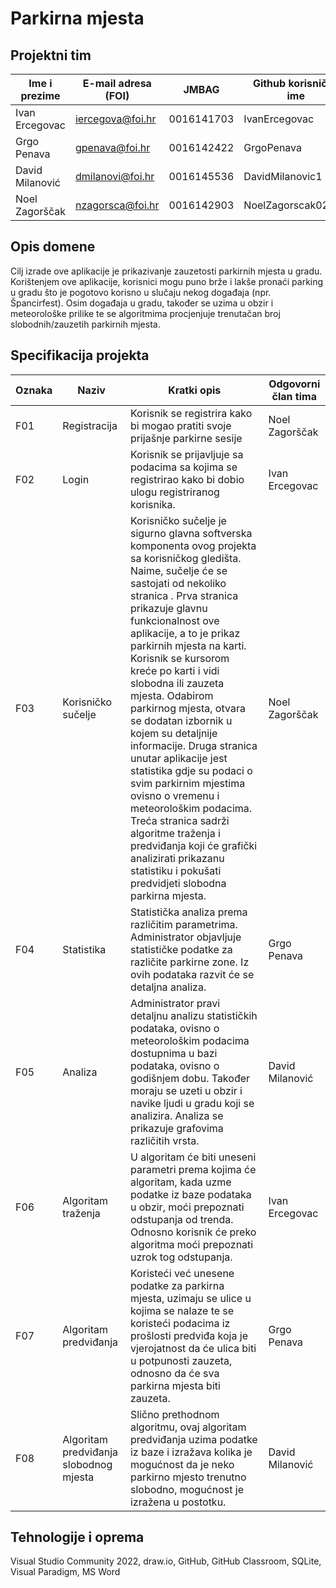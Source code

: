 # Parkirna mjesta

## Projektni tim

Ime i prezime | E-mail adresa (FOI) | JMBAG | Github korisničko ime
------------  | ------------------- | ----- | ---------------------
Ivan Ercegovac | iercegova@foi.hr | 0016141703 | IvanErcegovac
Grgo Penava | gpenava@foi.hr | 0016142422 | GrgoPenava
David Milanović | dmilanovi@foi.hr | 0016145536 | DavidMilanovic1
Noel Zagorščak | nzagorsca@foi.hr | 0016142903 | NoelZagorscak02000

## Opis domene
Cilj izrade ove aplikacije je prikazivanje zauzetosti parkirnih mjesta u gradu. Korištenjem ove aplikacije, korisnici mogu puno brže i lakše pronaći parking u gradu što je pogotovo korisno u slučaju nekog događaja (npr. Špancirfest). Osim događaja u gradu, također se uzima u obzir i meteorološke prilike te se algoritmima procjenjuje trenutačan broj slobodnih/zauzetih parkirnih mjesta. 

## Specifikacija projekta

Oznaka | Naziv | Kratki opis | Odgovorni član tima
-| -| -| -
F01 | Registracija | Korisnik se registrira kako bi mogao pratiti svoje prijašnje parkirne sesije | Noel Zagorščak
F02 | Login | Korisnik se prijavljuje sa podacima sa kojima se registrirao kako bi dobio ulogu registriranog korisnika. | Ivan Ercegovac
F03 | Korisničko sučelje | Korisničko sučelje je sigurno glavna softverska komponenta ovog projekta sa korisničkog gledišta. Naime, sučelje će se sastojati od nekoliko stranica . Prva stranica prikazuje glavnu funkcionalnost ove aplikacije, a to je prikaz parkirnih mjesta na karti. Korisnik se kursorom kreće po karti i vidi slobodna ili zauzeta mjesta. Odabirom parkirnog mjesta, otvara se dodatan izbornik u kojem su detaljnije informacije. Druga stranica unutar aplikacije jest statistika gdje su podaci o svim parkirnim mjestima ovisno o vremenu i meteorološkim podacima. Treća stranica sadrži algoritme traženja i predviđanja koji će grafički analizirati prikazanu statistiku i pokušati predvidjeti slobodna parkirna mjesta. | Noel Zagorščak
F04 | Statistika | Statistička analiza prema različitim parametrima. Administrator objavljuje statističke podatke za različite parkirne zone. Iz ovih podataka razvit će se detaljna analiza. | Grgo Penava
F05 | Analiza | Administrator pravi detaljnu analizu statističkih podataka, ovisno o meteorološkim podacima dostupnima u bazi podataka, ovisno o godišnjem dobu. Također moraju se uzeti u obzir i navike ljudi u gradu koji se analizira. Analiza se prikazuje grafovima različitih vrsta. | David Milanović
F06 | Algoritam traženja | U algoritam će biti uneseni parametri prema kojima će algoritam, kada uzme podatke iz baze podataka u obzir, moći prepoznati odstupanja od trenda. Odnosno korisnik će preko algoritma moći prepoznati uzrok tog odstupanja.  | Ivan Ercegovac
F07 | Algoritam predviđanja | Koristeći već unesene podatke za parkirna mjesta, uzimaju se ulice u kojima se nalaze te se koristeći podacima iz prošlosti predviđa koja je vjerojatnost da će ulica biti u potpunosti zauzeta, odnosno da će sva parkirna mjesta biti zauzeta. | Grgo Penava
F08 | Algoritam predviđanja slobodnog mjesta | Slično prethodnom algoritmu, ovaj algoritam predviđanja uzima podatke iz baze i izražava kolika je mogućnost da je neko parkirno mjesto trenutno slobodno, mogućnost je izražena u postotku. | David Milanović

## Tehnologije i oprema
Visual Studio Community 2022, draw.io, GitHub, GitHub Classroom, SQLite, Visual Paradigm, MS Word
